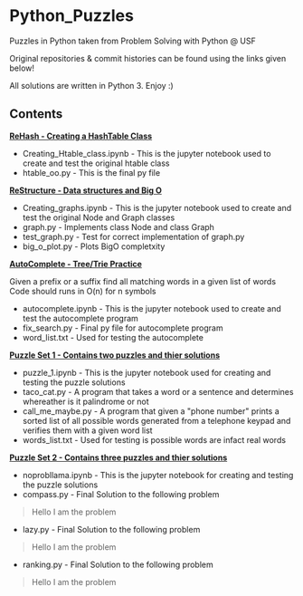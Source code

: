 # Python_Puzzles

Puzzles in Python taken from Problem Solving with Python @ USF

Original repositories & commit histories can be found using the links given below! 

All solutions are written in Python 3. Enjoy :)

## Contents

**[ReHash - Creating a HashTable Class](https://github.com/USF-MSAN689/rehash-danielleasavage)**
  * Creating_Htable_class.ipynb - This is the jupyter notebook used to create and test the original htable class
  * htable_oo.py - This is the final py file

**[ReStructure - Data structures and Big O](https://github.com/USF-MSAN689/restructure-danielleasavage)**
  * Creating_graphs.ipynb - This is the jupyter notebook used to create and test the original Node and Graph classes
  * graph.py - Implements class Node and class Graph
  * test_graph.py - Test for correct implementation of graph.py
  * big_o_plot.py - Plots BigO completxity
  
**[AutoComplete - Tree/Trie Practice](https://github.com/USF-MSAN689/autocomplete-danielleasavage)**

Given a prefix or a suffix find all matching words in a given list of words Code should runs in O(n) for n symbols
  * autocomplete.ipynb - This is the jupyter notebook used to create and test the autocomplete program
  * fix_search.py - Final py file for autocomplete program
  * word_list.txt - Used for testing the autocomplete

**[Puzzle Set 1 - Contains two puzzles and thier solutions](https://github.com/USF-MSAN689/taco-cat-is-calling-danielleasavage)** 
  * puzzle_1.ipynb - This is the jupyter notebook used for creating and testing the puzzle solutions
  * taco_cat.py - A program that takes a word or a sentence and determines whereather is it palindrome or not
  * call_me_maybe.py - A program that given a "phone number" prints a sorted list of all possible words generated from a telephone keypad and verifies them with a given word list
  * words_list.txt - Used for testing is possible words are infact real words

**[Puzzle Set 2 - Contains three puzzles and thier solutions](https://github.com/USF-MSAN689/noprobllamma-danielleasavage)**
  * noprobllama.ipynb - This is the jupyter notebook for creating and testing the puzzle solutions
  * compass.py - Final Solution to the following problem
  > Hello I am the problem
  * lazy.py - Final Solution to the following problem
  > Hello I am the problem
  * ranking.py - Final Solution to the following problem
  > Hello I am the problem

